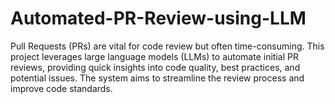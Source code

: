 # Automated-PR-Review-using-LLM
Pull Requests (PRs) are vital for code review but often time-consuming. This project leverages large language models (LLMs) to automate initial PR reviews, providing quick insights into code quality, best practices, and potential issues. The system aims to streamline the review process and improve code standards.
